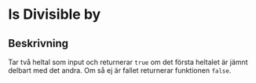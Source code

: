 # Is Divisible by

## Beskrivning
Tar två heltal som input och returnerar `true` om det första heltalet är jämnt delbart med det andra. Om så ej är fallet returnerar funktionen `false`.

